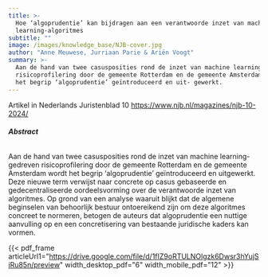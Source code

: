 ```yaml
---
title: >-
  Hoe ‘algoprudentie’ kan bijdragen aan een verantwoorde inzet van machine
  learning-algoritmes
subtitle: ""
image: /images/knowledge_base/NJB-cover.jpg
author: "Anne Meuwese, Jurriaan Parie & Ariën Voogt"
summary: >-
  Aan de hand van twee casusposities rond de inzet van machine learning-gedreven
  risicoprofilering door de gemeente Rotterdam en de gemeente Amsterdam wordt
  het begrip ‘algoprudentie’ geïntroduceerd en uit- gewerkt.
---
```


Artikel in Nederlands Juristenblad 10 https://www.njb.nl/magazines/njb-10-2024/

###### **Abstract**

Aan de hand van twee casusposities rond de inzet van machine learning-gedreven risicoprofilering door de gemeente Rotterdam en de gemeente Amsterdam wordt het begrip ‘algoprudentie’ geïntroduceerd en uitgewerkt. Deze nieuwe term verwijst naar concrete op casus gebaseerde en gedecentraliseerde oordeelsvorming over de verantwoorde inzet van algoritmes. Op grond van een analyse waaruit blijkt dat de algemene beginselen van behoorlijk bestuur ontoereikend zijn om deze algoritmes concreet te normeren, betogen de auteurs dat algoprudentie een nuttige aanvulling op en een concretisering van bestaande juridische kaders kan vormen.

{{< pdf_frame articleUrl1="https://drive.google.com/file/d/1fIZ9oRTULNOlgzk6Dwsr3hYujSiRu85n/preview" width_desktop_pdf="6" width_mobile_pdf="12" >}}
